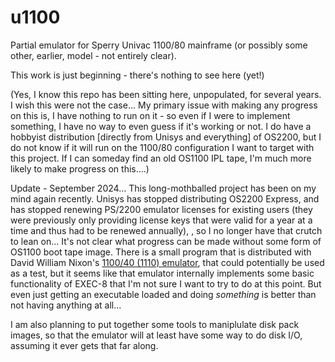 u1100
=====

Partial emulator for Sperry Univac 1100/80 mainframe (or possibly some
other, earlier, model - not entirely clear).

This work is just beginning - there's nothing to see here (yet!)

(Yes, I know this repo has been sitting here, unpopulated, for
several years.  I wish this were not the case...  My primary issue with
making any progress on this is, I have nothing to run on it - so even
if I were to implement something, I have no way to even guess if it's
working or not.  I do have a hobbyist distribution [directly from
Unisys and everything] of OS2200, but I do not know if it will run
on the 1100/80 configuration I want to target with this project.  If
I can someday find an old OS1100 IPL tape, I'm much more likely to
make progress on this....)

Update - September 2024...  This long-mothballed project has been on
my mind again recently.  Unisys has stopped distributing OS2200 Express,
and has stopped renewing PS/2200 emulator licenses for existing
users (they were previously only providing license keys that were valid
for a year at a time and thus had to be renewed annually), , so I no
longer have that crutch to lean on...  It's not clear what progress can
be made without some form of OS1100 boot tape image.  There is a small
program that is distributed with David William Nixon's [1100/40 (1110) emulator](https://sites.google.com/view/univacemulators/110040), that could
potentially be used as a test, but it seems like that emulator internally
implements some basic functionality of EXEC-8 that I'm not sure I want
to try to do at this point.  But even just getting an executable
loaded and doing *something* is better than not having anything at all...

I am also planning to put together some tools to maniplulate
disk pack images, so that the emulator will at least have some
way to do disk I/O, assuming it ever gets that far along.
